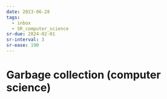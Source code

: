 ```yaml
---
date: 2023-06-28
tags:
  - inbox
  - SR_computer_science
sr-due: 2024-02-01
sr-interval: 3
sr-ease: 190
---
```


# Garbage collection (computer science)